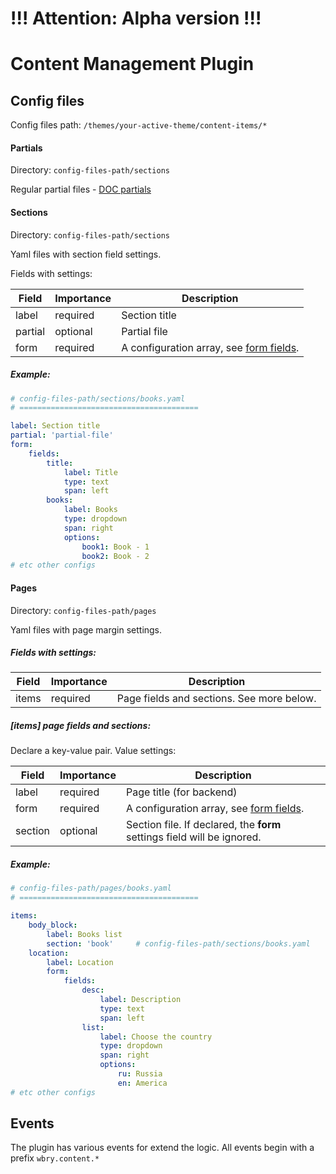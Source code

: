 # !!!  Attention: Alpha version  !!!

# Content Management Plugin

## Config files

Config files path: ```/themes/your-active-theme/content-items/*```


#### Partials

Directory: ```config-files-path/sections```

Regular partial files - [DOC partials](https://octobercms.com/docs/cms/partials)


#### Sections

Directory: ```config-files-path/sections```

Yaml files with section field settings.

Fields with settings:

 Field     | Importance   | Description
 --------- | ------------ | -------------
 label     | required     | Section title
 partial   | optional     | Partial file
 form      | required     | A configuration array, see [form fields](https://octobercms.com/docs/backend/forms#form-fields).

##### Example:

```yaml
# config-files-path/sections/books.yaml
# ========================================

label: Section title
partial: 'partial-file'
form:
    fields:
        title:
            label: Title
            type: text
            span: left
        books:
            label: Books
            type: dropdown
            span: right
            options:
                book1: Book - 1
                book2: Book - 2
# etc other configs
```


#### Pages

Directory: ```config-files-path/pages```

Yaml files with page margin settings.

##### Fields with settings:

 Field    | Importance   | Description
 -------- | ------------ | -------------
 items    | required     | Page fields and sections. See more below.

##### *[items]* page fields and sections:

Declare a key-value pair. Value settings:

 Field    | Importance   | Description
 -------- | ------------ | -------------
 label    | required     | Page title (for backend)
 form     | required     | A configuration array, see [form fields](https://octobercms.com/docs/backend/forms#form-fields).
 section  | optional     | Section file. If declared, the **form** settings field will be ignored.

##### Example:

```yaml
# config-files-path/pages/books.yaml
# ========================================

items:
    body_block:
        label: Books list
        section: 'book'     # config-files-path/sections/books.yaml
    location:
        label: Location
        form:
            fields:
                desc:
                    label: Description
                    type: text
                    span: left
                list:
                    label: Choose the country
                    type: dropdown
                    span: right
                    options:
                        ru: Russia
                        en: America
# etc other configs
```


## Events

The plugin has various events for extend the logic.
All events begin with a prefix ```wbry.content.*```